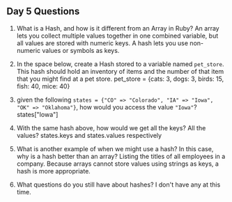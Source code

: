 ## Day 5 Questions

1. What is a Hash, and how is it different from an Array in Ruby?
An array lets you collect multiple values together in one combined variable, but all values are stored with numeric keys. A hash lets you use non-numeric values or symbols as keys.

1. In the space below, create a Hash stored to a variable named `pet_store`.  This hash should hold an inventory of items and the number of that item that you might find at a pet store.
pet_store = {cats: 3, dogs: 3, birds: 15, fish: 40, mice: 40}

1. given the following `states = {"CO" => "Colorado", "IA" => "Iowa", "OK" => "Oklahoma"}`, how would you access the value `"Iowa"`?
states["Iowa"]

1. With the same hash above, how would we get all the keys?  All the values?
states.keys and states.values respectively

1. What is another example of when we might use a hash?  In this case, why is a hash better than an array?
Listing the titles of all employees in a company. Because arrays cannot store values using strings as keys, a hash is more appropriate.

1. What questions do you still have about hashes?
I don't have any at this time.
